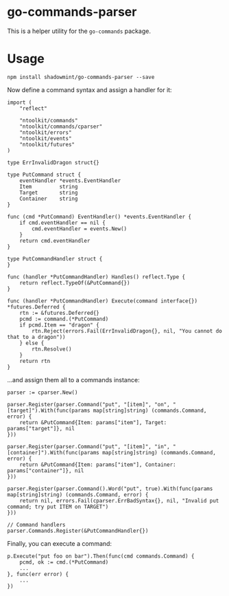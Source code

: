 # go-commands-parser

This is a helper utility for the `go-commands` package.

# Usage

    npm install shadowmint/go-commands-parser --save

Now define a command syntax and assign a handler for it:

    import (
        "reflect"

        "ntoolkit/commands"
        "ntoolkit/commands/cparser"
        "ntoolkit/errors"
        "ntoolkit/events"
        "ntoolkit/futures"
    )

    type ErrInvalidDragon struct{}

    type PutCommand struct {
        eventHandler *events.EventHandler
        Item         string
        Target       string
        Container    string
    }

    func (cmd *PutCommand) EventHandler() *events.EventHandler {
        if cmd.eventHandler == nil {
            cmd.eventHandler = events.New()
        }
        return cmd.eventHandler
    }

    type PutCommandHandler struct {
    }

    func (handler *PutCommandHandler) Handles() reflect.Type {
        return reflect.TypeOf(&PutCommand{})
    }

    func (handler *PutCommandHandler) Execute(command interface{}) *futures.Deferred {
        rtn := &futures.Deferred{}
        pcmd := command.(*PutCommand)
        if pcmd.Item == "dragon" {
            rtn.Reject(errors.Fail(ErrInvalidDragon{}, nil, "You cannot do that to a dragon"))
        } else {
            rtn.Resolve()
        }
        return rtn
    }

...and assign them all to a commands instance:

    parser := cparser.New()

    parser.Register(parser.Command("put", "[item]", "on", "[target]").With(func(params map[string]string) (commands.Command, error) {
        return &PutCommand{Item: params["item"], Target: params["target"]}, nil
    }))

    parser.Register(parser.Command("put", "[item]", "in", "[container]").With(func(params map[string]string) (commands.Command, error) {
        return &PutCommand{Item: params["item"], Container: params["container"]}, nil
    }))

    parser.Register(parser.Command().Word("put", true).With(func(params map[string]string) (commands.Command, error) {
        return nil, errors.Fail(cparser.ErrBadSyntax{}, nil, "Invalid put command; try put ITEM on TARGET")
    }))

    // Command handlers
    parser.Commands.Register(&PutCommandHandler{})

Finally, you can execute a command:

    p.Execute("put foo on bar").Then(func(cmd commands.Command) {
        pcmd, ok := cmd.(*PutCommand)
        ...
    }, func(err error) {
        ...
    })
